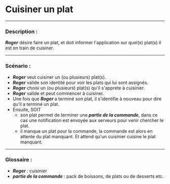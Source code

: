 # Cuisiner un plat

---

### Description :

***Roger*** désire faire un plat, et doit informer l'application sur quel(s) plat(s) il est en train de cuisiner.

---

### Scénario :

- ***Roger*** veut cuisiner un (ou plusieurs) plat(s).
- ***Roger*** valide son identité pour voir les plats qui lui sont assignés.
- ***Roger*** choisi un (ou plusieurs) plat(s) qu'il s'apprete à cuisinier. 
- ***Roger*** valide et peut commencer à cuisiner.
- Une fois que ***Roger*** a terminé son plat, il s'identifie à nouveau pour dire qu'il a terminé un plat.
- Ensuite, SOIT 
    * son plat permet de terminer une ***partie de la commande***, 
      dans ce cas une notification est envoyée aux serveurs pour venir chercher le plat.
    * il manque un plat pour la commande, la commande est alors en attente du plat manquant. 
      Et attend qu'un cuisinier cuisine le plat manquant.

---

### Glossaire :

- ***Roger*** : cuisinier
- ***partie de la commande*** : pack de boissons, de plats ou de desserts etc.
